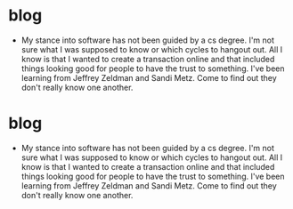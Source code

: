# blog

- My stance into software has not been guided by a cs degree. I'm not sure what I was supposed to know or which cycles to hangout out. All I know is that I wanted to create a transaction online and that included things looking good for people to have the trust to something. I've been learning from Jeffrey Zeldman and Sandi Metz. Come to find out they don't really know one another.

# blog

- My stance into software has not been guided by a cs degree. I'm not sure what I was supposed to know or which cycles to hangout out. All I know is that I wanted to create a transaction online and that included things looking good for people to have the trust to something. I've been learning from Jeffrey Zeldman and Sandi Metz. Come to find out they don't really know one another.

